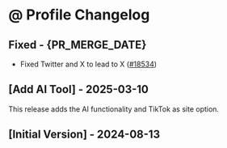 # @ Profile Changelog

## Fixed - {PR_MERGE_DATE}

- Fixed Twitter and X to lead to X ([#18534](https://github.com/raycast/extensions/issues/18534))

## [Add AI Tool] - 2025-03-10

This release adds the AI functionality and TikTok as site option.

## [Initial Version] - 2024-08-13
